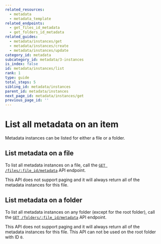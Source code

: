 ```yaml
---
related_resources:
  - metadata
  - metadata_template
related_endpoints:
  - get_files_id_metadata
  - get_folders_id_metadata
related_guides:
  - metadata/instances/get
  - metadata/instances/create
  - metadata/instances/update
category_id: metadata
subcategory_id: metadata/3-instances
is_index: false
id: metadata/instances/list
rank: 1
type: guide
total_steps: 5
sibling_id: metadata/instances
parent_id: metadata/instances
next_page_id: metadata/instances/get
previous_page_id: ''
---
```


# List all metadata on an item

Metadata instances can be listed for either a file or a folder.

## List metadata on a file

To list all metadata instances on a file, call the
[`GET /files/:file_id/metadata`][get_metadata_file] API endpoint.

<Samples id="get_files_id_metadata" >

</Samples>

<Message warning>

This API does not support paging and it will always return all of the metadata
instances for this file.

</Message>

## List metadata on a folder

To list all metadata instances on any folder (except for the root folder), call
the [`GET /folders/:file_id/metadata`][get_metadata_file] API endpoint.

<Samples id="get_folders_id_metadata" >

</Samples>

<Message warning>

This API does not support paging and it will always return all of the metadata
instances for this file. This API can not be used on the root folder with ID `0`.

</Message>

[get_metadata_file]: e://get_files_id_metadata
[get_metadata_folder]: e://get_folders_id_metadata
